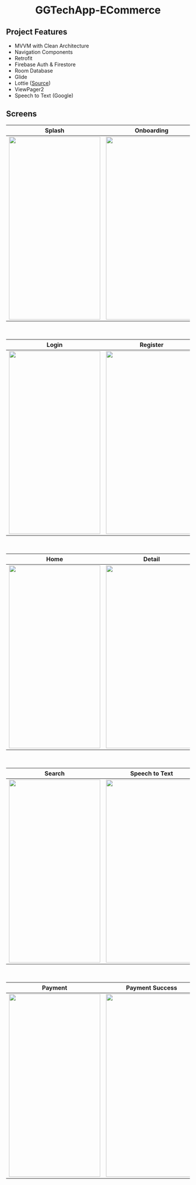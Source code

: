 <h1 align="center">
GGTechApp-ECommerce
</h1>

## Project Features
 - MVVM with Clean Architecture
 - Navigation Components
 - Retrofit
 - Firebase Auth & Firestore
 - Room Database
 - Glide
 - Lottie (<a href="https://github.com/LottieFiles/lottie-android">Source</a>) <br>
 - ViewPager2
 - Speech to Text (Google)

## Screens

| Splash | Onboarding |
| ------ | ---- |
|<img src="https://github.com/furkancelenk/GGTechApp-ECommerce/assets/88722650/629045ea-a5ca-40cb-b4bc-6b51b48591c4" width="250" height="500"/>|<img src="https://github.com/furkancelenk/GGTechApp-ECommerce/assets/88722650/4964c8f3-cb21-45e2-8464-372a05b34e25" width="250" height="500"/>|

</br>

| Login | Register |
|  ---- | ---- |
|<img src="https://github.com/furkancelenk/GGTechApp-ECommerce/assets/88722650/7bc0f3e8-8692-4a46-91df-2d79f0933cf0" width="250" height="500"/>|<img src="https://github.com/furkancelenk/GGTechApp-ECommerce/assets/88722650/6bc08a10-b188-43d8-a904-2abc3fc4ed64" width="250" height="500"/>|

</br>

| Home | Detail | Cart |
| ------ | ---- | ---- |
|<img src="https://github.com/furkancelenk/GGTechApp-ECommerce/assets/88722650/038ff57a-8f86-4b03-92a4-046e78766304" width="250" height="500"/>|<img src="https://github.com/furkancelenk/GGTechApp-ECommerce/assets/88722650/56dfa797-b3c2-4cfe-86ef-259d462754cc" width="250" height="500"/>|<img src="https://github.com/furkancelenk/GGTechApp-ECommerce/assets/88722650/a311f33d-069e-43ea-8694-bde21adbe5a0" width="250" height="500"/>

</br>


| Search | Speech to Text | Profile |
| --------- | ------ | ------- |
|<img src="https://github.com/furkancelenk/GGTechApp-ECommerce/assets/88722650/258e9426-0833-4221-832a-0bf2610276d6" width="250" height="500"/>|<img src="https://github.com/furkancelenk/GGTechApp-ECommerce/assets/88722650/9fbe521c-6660-46b0-8e0c-95f6bab4a561" width="250" height="500"/>|<img src="https://github.com/furkancelenk/GGTechApp-ECommerce/assets/88722650/a04d9e9f-de39-4539-a0fa-01ae7950aca2" width="250" height="500"/>|

  </br>
  
| Payment | Payment Success |
| ------- | ------- |
|<img src="https://github.com/furkancelenk/GGTechApp-ECommerce/assets/88722650/64f9c1cc-cb75-499f-bc50-d37c2729fdf1" width="250" height="500"/>|<img src="https://github.com/furkancelenk/GGTechApp-ECommerce/assets/88722650/0ea70a57-3868-429d-bf89-dfb345faf05d" width="250" height="500"/>|


